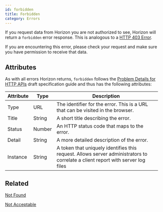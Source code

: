 ```yaml
---
id: forbidden
title: Forbidden
category: Errors
---
```


If you request data from Horizon you are not authorized to see, Horizon will return a `forbidden` error response.  This is analogous to a [HTTP 403
Error][codes].

If you are encountering this error, please check your request and make sure you have permission to receive that data.

## Attributes

As with all errors Horizon returns, `forbidden` follows the [Problem Details for HTTP APIs][guide] draft specification guide and thus has the following attributes:

| Attribute | Type   | Description                                                                                                                     |
| --------- | ----   | ------------------------------------------------------------------------------------------------------------------------------- |
| Type      | URL    | The identifier for the error.  This is a URL that can be visited in the browser.                                                |
| Title     | String | A short title describing the error.                                                                                             |
| Status    | Number | An HTTP status code that maps to the error.                                                                                     |
| Detail    | String | A more detailed description of the error.                                                                                       |
| Instance  | String | A token that uniquely identifies this request. Allows server administrators to correlate a client report with server log files  |


## Related

[Not Found][not_found]

[Not Acceptable][not_acceptable]

[not_found]: ./not_found.md
[not_acceptable]: ./not_acceptable.md
[codes]: https://developer.mozilla.org/en-US/docs/Web/HTTP/Response_codes
[guide]: https://tools.ietf.org/html/draft-ietf-appsawg-http-problem-00
